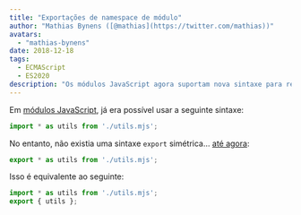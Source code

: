 ```yaml
---
title: "Exportações de namespace de módulo"
author: "Mathias Bynens ([@mathias](https://twitter.com/mathias))"
avatars: 
  - "mathias-bynens"
date: 2018-12-18
tags: 
  - ECMAScript
  - ES2020
description: "Os módulos JavaScript agora suportam nova sintaxe para reexportar todas as propriedades dentro de um namespace"
---
```

Em [módulos JavaScript](/features/modules), já era possível usar a seguinte sintaxe:

```js
import * as utils from './utils.mjs';
```

No entanto, não existia uma sintaxe `export` simétrica… [até agora](https://github.com/tc39/proposal-export-ns-from):

```js
export * as utils from './utils.mjs';
```

Isso é equivalente ao seguinte:

```js
import * as utils from './utils.mjs';
export { utils };
```
